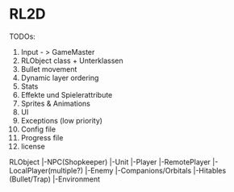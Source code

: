 # RL2D

TODOs:
1) Input - > GameMaster
2) RLObject class + Unterklassen
3) Bullet movement
4) Dynamic layer ordering
5) Stats
6) Effekte und Spielerattribute
7) Sprites & Animations
8) UI
9) Exceptions (low priority)
10) Config file
11) Progress file
12) license

RLObject
|-NPC(Shopkeeper)
|-Unit
  |-Player
    |-RemotePlayer
	|-LocalPlayer(multiple?)
  |-Enemy
  |-Companions/Orbitals
|-Hitables (Bullet/Trap)
|-Environment
